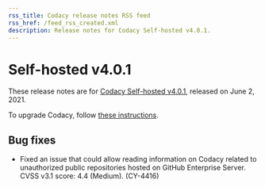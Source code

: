 ```yaml
---
rss_title: Codacy release notes RSS feed
rss_href: /feed_rss_created.xml
description: Release notes for Codacy Self-hosted v4.0.1.
---
```


# Self-hosted v4.0.1

These release notes are for [Codacy Self-hosted v4.0.1](https://github.com/codacy/chart/releases/tag/4.0.1), released on June 2, 2021.

To upgrade Codacy, follow [these instructions](../../chart/maintenance/upgrade.md).

## Bug fixes

-   Fixed an issue that could allow reading information on Codacy related to unauthorized public repositories hosted on GitHub Enterprise Server. CVSS v3.1 score: 4.4 (Medium). (CY-4416)
